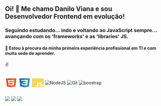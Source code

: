 ## Oi! 👋 Me chamo Danilo Viana e sou Desenvolvedor Frontend em evolução! 
### Seguindo estudando... indo e voltando ao JavaScript sempre... avançando com os 'frameworks' e as 'libraries' JS. 
#### 🤔 Estou à procura da minha primeira experiência profissional em TI e com muita sede de aprender. 

✌️

<div style="display: inline_block "><br>
    <img align="center" alt="HTML" height="30" width="40" src="https://raw.githubusercontent.com/devicons/devicon/master/icons/html5/html5-original.svg">
    <img align="center" alt="CSS" height="30" width="40" src="https://raw.githubusercontent.com/devicons/devicon/master/icons/css3/css3-original.svg">
    <img align="center" alt="Js" height="30" width="40" src="https://raw.githubusercontent.com/devicons/devicon/master/icons/javascript/javascript-plain.svg">
    <img align="center" alt="NodeJS" height="30" width="40" src="https://cdn.jsdelivr.net/gh/devicons/devicon/icons/nodejs/nodejs-plain.svg">
    <img align="center" alt="Git" height="30" width="40" src="https://icongr.am/devicon/git-original.svg?size=128&color=currentColor">
    <img align="center" alt="boostrap" height="30" width="40" src="[https://icongr.am/devicon/git-original.svg?size=128&color=currentColor](https://www.flaticon.com/br/icone-gratis/bootstrap_5968672)">
</div>

##

<div>
    <a href="https://instagram.com/danilovianadev/ " target="_blank "><img src="https://img.shields.io/badge/-Instagram-%23E4405F?style=for-the-badge&logo=instagram&logoColor=white " target="_blank "></a>
    <a href="mailto:danilovviana@gmail.com "><img src="https://img.shields.io/badge/-Gmail-%23333?style=for-the-badge&logo=gmail&logoColor=white " target="_blank "></a>
    <a href="https://linkedin.com/in/danilovviana/ " target="_blank "><img src="https://img.shields.io/badge/-LinkedIn-%230077B5?style=for-the-badge&logo=linkedin&logoColor=white " target="_blank "></a>
</div>

<!--
**danilovviana/danilovviana** é um repositório ✨ importante pra mim_ ✨ porque este arquivo `README.md` aparece no meu perfil do Github e também no Linkedin.
